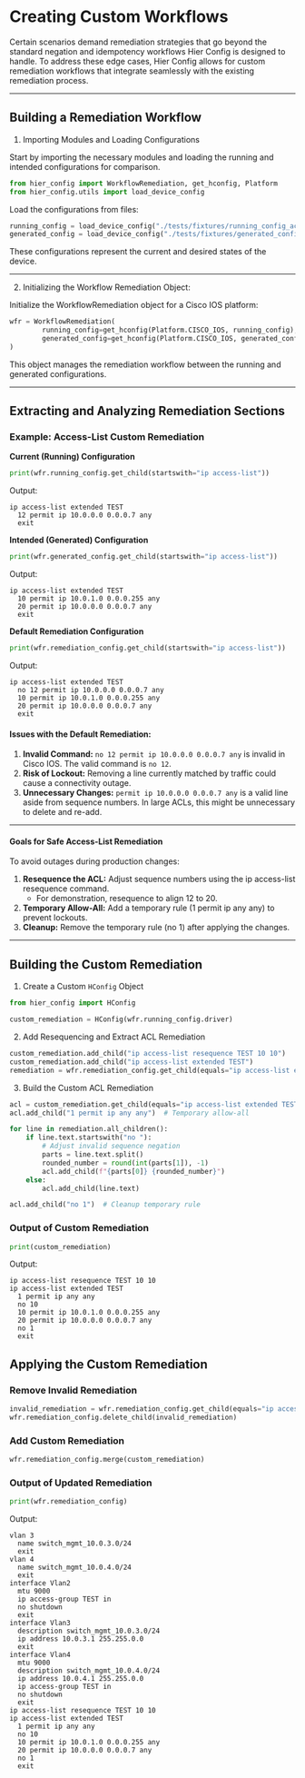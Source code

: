 # Creating Custom Workflows

Certain scenarios demand remediation strategies that go beyond the standard negation and idempotency workflows Hier Config is designed to handle. To address these edge cases, Hier Config allows for custom remediation workflows that integrate seamlessly with the existing remediation process.

----

## Building a Remediation Workflow

1. Importing Modules and Loading Configurations

Start by importing the necessary modules and loading the running and intended configurations for comparison.

```python
from hier_config import WorkflowRemediation, get_hconfig, Platform
from hier_config.utils import load_device_config
```

Load the configurations from files:

```python
running_config = load_device_config("./tests/fixtures/running_config_acl.conf")
generated_config = load_device_config("./tests/fixtures/generated_config_acl.conf")
```

These configurations represent the current and desired states of the device.

----

2. Initializing the Workflow Remediation Object:

Initialize the WorkflowRemediation object for a Cisco IOS platform:


```python
wfr = WorkflowRemediation(
        running_config=get_hconfig(Platform.CISCO_IOS, running_config),
        generated_config=get_hconfig(Platform.CISCO_IOS, generated_config)
)
```
This object manages the remediation workflow between the running and generated configurations.

----

## Extracting and Analyzing Remediation Sections

### Example: Access-List Custom Remediation

**Current (Running) Configuration**

```python
print(wfr.running_config.get_child(startswith="ip access-list"))
```

Output:

```
ip access-list extended TEST
  12 permit ip 10.0.0.0 0.0.0.7 any
  exit
```

**Intended (Generated) Configuration**

```python
print(wfr.generated_config.get_child(startswith="ip access-list"))
```

Output:

```
ip access-list extended TEST
  10 permit ip 10.0.1.0 0.0.0.255 any
  20 permit ip 10.0.0.0 0.0.0.7 any
  exit
```

**Default Remediation Configuration**

```python
print(wfr.remediation_config.get_child(startswith="ip access-list"))
```

Output:

```
ip access-list extended TEST
  no 12 permit ip 10.0.0.0 0.0.0.7 any
  10 permit ip 10.0.1.0 0.0.0.255 any
  20 permit ip 10.0.0.0 0.0.0.7 any
  exit
```

#### Issues with the Default Remediation:

1. **Invalid Command:** `no 12 permit ip 10.0.0.0 0.0.0.7 any` is invalid in Cisco IOS. The valid command is `no 12`.
2. **Risk of Lockout:** Removing a line currently matched by traffic could cause a connectivity outage.
3. **Unnecessary Changes:** `permit ip 10.0.0.0 0.0.0.7 any` is a valid line aside from sequence numbers. In large ACLs, this might be unnecessary to delete and re-add.

----

#### Goals for Safe Access-List Remediation

To avoid outages during production changes:

1. **Resequence the ACL:** Adjust sequence numbers using the ip access-list resequence command.
   * For demonstration, resequence to align 12 to 20.
2. **Temporary Allow-All:** Add a temporary rule (1 permit ip any any) to prevent lockouts.
2. **Cleanup:** Remove the temporary rule (no 1) after applying the changes.

----

## Building the Custom Remediation

1. Create a Custom `HConfig` Object

```python
from hier_config import HConfig

custom_remediation = HConfig(wfr.running_config.driver)
```

2. Add Resequencing and Extract ACL Remediation

```python
custom_remediation.add_child("ip access-list resequence TEST 10 10")
custom_remediation.add_child("ip access-list extended TEST")
remediation = wfr.remediation_config.get_child(equals="ip access-list extended TEST")
```

3. Build the Custom ACL Remediation

```python
acl = custom_remediation.get_child(equals="ip access-list extended TEST")
acl.add_child("1 permit ip any any")  # Temporary allow-all

for line in remediation.all_children():
    if line.text.startswith("no "):
        # Adjust invalid sequence negation
        parts = line.text.split()
        rounded_number = round(int(parts[1]), -1)
        acl.add_child(f"{parts[0]} {rounded_number}")
    else:
        acl.add_child(line.text)

acl.add_child("no 1")  # Cleanup temporary rule
```

### Output of Custom Remediation

```python
print(custom_remediation)
```

Output:

```
ip access-list resequence TEST 10 10
ip access-list extended TEST
  1 permit ip any any
  no 10
  10 permit ip 10.0.1.0 0.0.0.255 any
  20 permit ip 10.0.0.0 0.0.0.7 any
  no 1
  exit
```

## Applying the Custom Remediation

### Remove Invalid Remediation

```python
invalid_remediation = wfr.remediation_config.get_child(equals="ip access-list extended TEST")
wfr.remediation_config.delete_child(invalid_remediation)
```

### Add Custom Remediation

```python
wfr.remediation_config.merge(custom_remediation)
```

### Output of Updated Remediation

```python
print(wfr.remediation_config)
```

Output:

```
vlan 3
  name switch_mgmt_10.0.3.0/24
  exit
vlan 4
  name switch_mgmt_10.0.4.0/24
  exit
interface Vlan2
  mtu 9000
  ip access-group TEST in
  no shutdown
  exit
interface Vlan3
  description switch_mgmt_10.0.3.0/24
  ip address 10.0.3.1 255.255.0.0
  exit
interface Vlan4
  mtu 9000
  description switch_mgmt_10.0.4.0/24
  ip address 10.0.4.1 255.255.0.0
  ip access-group TEST in
  no shutdown
  exit
ip access-list resequence TEST 10 10
ip access-list extended TEST
  1 permit ip any any
  no 10
  10 permit ip 10.0.1.0 0.0.0.255 any
  20 permit ip 10.0.0.0 0.0.0.7 any
  no 1
  exit
```